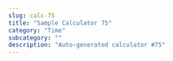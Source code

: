 ```yaml
---
slug: calc-75
title: "Sample Calculator 75"
category: "Time"
subcategory: ""
description: "Auto-generated calculator #75"
---
```


